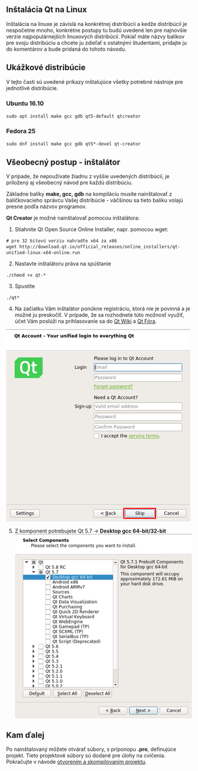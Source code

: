 ## Inštalácia Qt na Linux

Inštalácia na linuxe je závislá na konkrétnej distribúcii a kedže distribúcií je nespočetne mnoho, konkrétne postupy tu budú uvedené len pre najnovšie verzie najpopulárnejších linuxových distribúcií. Pokiaľ máte názvy balíkov pre svoju distribúciu a chcete ju zdieľať s ostatnými študentami, pridajte ju do komentárov a bude pridaná do tohoto návodu.

## Ukážkové distribúcie

V tejto časti sú uvedené príkazy inštalujúce všetky potrebné nástroje pre jednotlivé distribúcie.

### Ubuntu 16.10

```
sudo apt install make gcc gdb qt5-default qtcreator
```

### Fedora 25

```
sudo dnf install make gcc gdb qt5*-devel qt-creator
```

## Všeobecný postup - inštalátor

V prípade, že nepoužívate žiadnu z vyššie uvedených distribúcií, je priložený aj všeobecný návod pre každú distribúciu.

Základne balíky **make, gcc, gdb** na kompiláciu musíte nainštalovať z balíčkovacieho správcu Vašej distribúcie - väčšinou sa tieto balíku volajú presne podľa názvov programov.

**Qt Creator** je možné nainštalovať pomocou inštalátora:

1. Stiahnite Qt Open Source Online Installer, napr. pomocou wget:
  ```
  # pre 32 bitovú verziu nahradťe x64 za x86
  wget http://download.qt.io/official_releases/online_installers/qt-unified-linux-x64-online.run
  ```
2. Nastavte inštalátoru práva na spúštanie
  ```
  ./chmod +x qt-*
  ```
3. Spustite
  ```
  ./qt*
  ```
4. Na začiatku Vám inštalátor ponúkne registráciu, ktorá nie je povinná a je možné ju
preskočiť. V prípade, že sa rozhodnete túto možnosť využiť, účet Vám poslúži na prihlasovanie sa do [Qt Wiki](https://wiki.qt.io/Main) a [Qt Fóra](https://forum.qt.io/).
  
  ![](/images/qt-creator/linux_install_01.png)
  
5. Z komponent potrebujete Qt 5.7 → **Desktop gcc 64-bit/32-bit**
  ![](/images/qt-creator/linux_install_03.png)


## Kam ďalej

Po nainštalovaný môžete otvárať súbory, s príponopu **.pro**, definujúce projekt. Tieto projektové súbory sú dodané pre úlohy na cvičenia. Pokračujte v návode [otvorením a skompilovaním projektu](../qt-creator/compilation.md).

